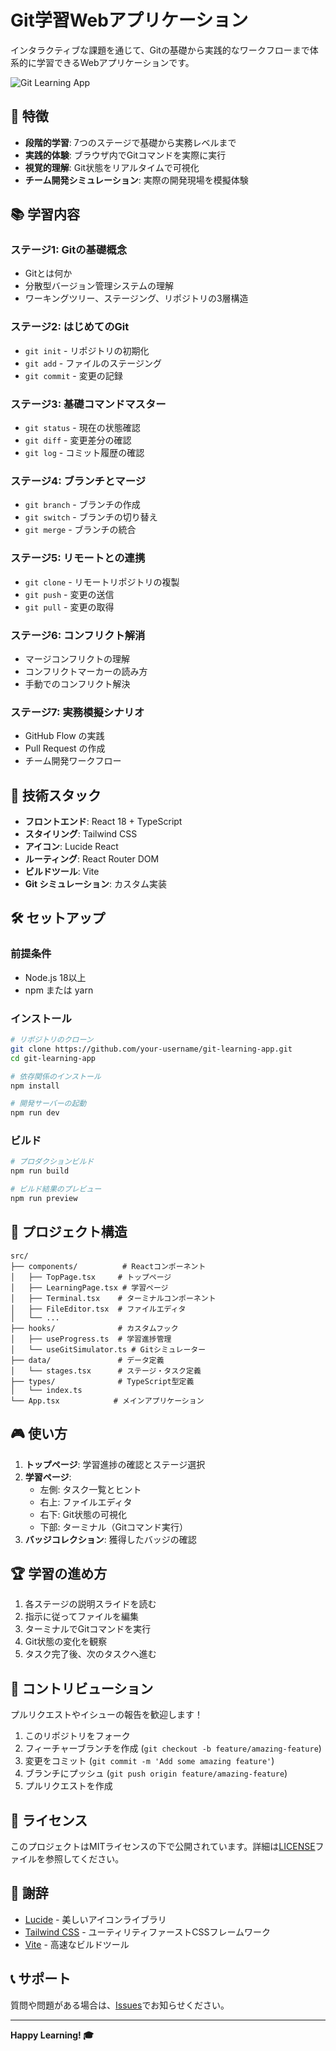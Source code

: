 # Git学習Webアプリケーション

インタラクティブな課題を通じて、Gitの基礎から実践的なワークフローまで体系的に学習できるWebアプリケーションです。

![Git Learning App](https://images.unsplash.com/photo-1556075798-4825dfaaf498?w=800&h=400&fit=crop)

## 🎯 特徴

- **段階的学習**: 7つのステージで基礎から実務レベルまで
- **実践的体験**: ブラウザ内でGitコマンドを実際に実行
- **視覚的理解**: Git状態をリアルタイムで可視化
- **チーム開発シミュレーション**: 実際の開発現場を模擬体験

## 📚 学習内容

### ステージ1: Gitの基礎概念
- Gitとは何か
- 分散型バージョン管理システムの理解
- ワーキングツリー、ステージング、リポジトリの3層構造

### ステージ2: はじめてのGit
- `git init` - リポジトリの初期化
- `git add` - ファイルのステージング
- `git commit` - 変更の記録

### ステージ3: 基礎コマンドマスター
- `git status` - 現在の状態確認
- `git diff` - 変更差分の確認
- `git log` - コミット履歴の確認

### ステージ4: ブランチとマージ
- `git branch` - ブランチの作成
- `git switch` - ブランチの切り替え
- `git merge` - ブランチの統合

### ステージ5: リモートとの連携
- `git clone` - リモートリポジトリの複製
- `git push` - 変更の送信
- `git pull` - 変更の取得

### ステージ6: コンフリクト解消
- マージコンフリクトの理解
- コンフリクトマーカーの読み方
- 手動でのコンフリクト解決

### ステージ7: 実務模擬シナリオ
- GitHub Flow の実践
- Pull Request の作成
- チーム開発ワークフロー

## 🚀 技術スタック

- **フロントエンド**: React 18 + TypeScript
- **スタイリング**: Tailwind CSS
- **アイコン**: Lucide React
- **ルーティング**: React Router DOM
- **ビルドツール**: Vite
- **Git シミュレーション**: カスタム実装

## 🛠️ セットアップ

### 前提条件
- Node.js 18以上
- npm または yarn

### インストール

```bash
# リポジトリのクローン
git clone https://github.com/your-username/git-learning-app.git
cd git-learning-app

# 依存関係のインストール
npm install

# 開発サーバーの起動
npm run dev
```

### ビルド

```bash
# プロダクションビルド
npm run build

# ビルド結果のプレビュー
npm run preview
```

## 📁 プロジェクト構造

```
src/
├── components/          # Reactコンポーネント
│   ├── TopPage.tsx     # トップページ
│   ├── LearningPage.tsx # 学習ページ
│   ├── Terminal.tsx    # ターミナルコンポーネント
│   ├── FileEditor.tsx  # ファイルエディタ
│   └── ...
├── hooks/              # カスタムフック
│   ├── useProgress.ts  # 学習進捗管理
│   └── useGitSimulator.ts # Gitシミュレーター
├── data/               # データ定義
│   └── stages.tsx      # ステージ・タスク定義
├── types/              # TypeScript型定義
│   └── index.ts
└── App.tsx            # メインアプリケーション
```

## 🎮 使い方

1. **トップページ**: 学習進捗の確認とステージ選択
2. **学習ページ**: 
   - 左側: タスク一覧とヒント
   - 右上: ファイルエディタ
   - 右下: Git状態の可視化
   - 下部: ターミナル（Gitコマンド実行）
3. **バッジコレクション**: 獲得したバッジの確認

## 🏆 学習の進め方

1. 各ステージの説明スライドを読む
2. 指示に従ってファイルを編集
3. ターミナルでGitコマンドを実行
4. Git状態の変化を観察
5. タスク完了後、次のタスクへ進む

## 🤝 コントリビューション

プルリクエストやイシューの報告を歓迎します！

1. このリポジトリをフォーク
2. フィーチャーブランチを作成 (`git checkout -b feature/amazing-feature`)
3. 変更をコミット (`git commit -m 'Add some amazing feature'`)
4. ブランチにプッシュ (`git push origin feature/amazing-feature`)
5. プルリクエストを作成

## 📝 ライセンス

このプロジェクトはMITライセンスの下で公開されています。詳細は[LICENSE](LICENSE)ファイルを参照してください。

## 🙏 謝辞

- [Lucide](https://lucide.dev/) - 美しいアイコンライブラリ
- [Tailwind CSS](https://tailwindcss.com/) - ユーティリティファーストCSSフレームワーク
- [Vite](https://vitejs.dev/) - 高速なビルドツール

## 📞 サポート

質問や問題がある場合は、[Issues](https://github.com/your-username/git-learning-app/issues)でお知らせください。

---

**Happy Learning! 🎓**